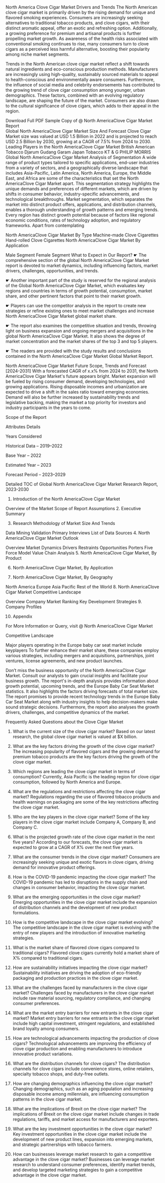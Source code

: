 North America Clove Cigar Market Drivers and Trends
The North American clove cigar market is primarily driven by the rising demand for unique and flavored smoking experiences. Consumers are increasingly seeking alternatives to traditional tobacco products, and clove cigars, with their distinct aromatic appeal, offer an exotic and refreshing option. Additionally, a growing preference for premium and artisanal products is further propelling market growth. As awareness of the health risks associated with conventional smoking continues to rise, many consumers turn to clove cigars as a perceived less harmful alternative, boosting their popularity among niche market segments.

Trends in the North American clove cigar market reflect a shift towards natural ingredients and eco-conscious production methods. Manufacturers are increasingly using high-quality, sustainably sourced materials to appeal to health-conscious and environmentally aware consumers. Furthermore, the influence of social media and celebrity endorsements has contributed to the growing trend of clove cigar consumption among younger, urban demographics. These factors, combined with an evolving regulatory landscape, are shaping the future of the market. Consumers are also drawn to the cultural significance of clove cigars, which adds to their appeal in the region.

Download Full PDF Sample Copy of @ North AmericaClove Cigar Market Report  
Global North AmericaClove Cigar Market Size And Forecast
Clove Cigar Market size was valued at USD 1.5 Billion in 2022 and is projected to reach USD 2.5 Billion by 2030, growing at a CAGR of 7.5% from 2024 to 2030.
Leading Players in the North AmericaClove Cigar Market
British American Tobacco
Djarum
Gudang Garam
Japan Tobacco
KT & G
PHILIP MORRIS
Global North AmericaClove Cigar Market Analysis of Segmentation
A wide range of product types tailored to specific applications, end-user industries from a variety of sectors, and a geographically diverse landscape that includes Asia-Pacific, Latin America, North America, Europe, the Middle East, and Africa are some of the characteristics that set the North AmericaClove Cigar Market apart. This segmentation strategy highlights the unique demands and preferences of different markets, which are driven by shifts in consumer behavior, industry-specific advancements, and technological breakthroughs. Market segmentation, which separates the market into distinct product offers, applications, and distribution channels, enables a thorough understanding of growth patterns and emerging trends. Every region has distinct growth potential because of factors like regional economic conditions, rates of technology adoption, and regulatory frameworks. Apart from contemplating

North AmericaClove Cigar Market By Type
Machine-made Clove Cigarettes
Hand-rolled Clove Cigarettes
North AmericaClove Cigar Market By Application

Male Segment
Female Segment
What to Expect in Our Report?
☛ The comprehensive section of the global North AmericaClove Cigar Market report is devoted to market dynamics, including influencing factors, market drivers, challenges, opportunities, and trends.

☛ Another important part of the study is reserved for the regional analysis of the Global North AmericaClove Cigar Market, which evaluates key regions and countries in terms of growth potential, consumption, market share, and other pertinent factors that point to their market growth.

☛ Players can use the competitor analysis in the report to create new strategies or refine existing ones to meet market challenges and increase North AmericaClove Cigar Market global market share.

☛ The report also examines the competitive situation and trends, throwing light on business expansion and ongoing mergers and acquisitions in the global North AmericaClove Cigar Market. It also shows the degree of market concentration and the market shares of the top 3 and top 5 players.

☛ The readers are provided with the study results and conclusions contained in the North AmericaClove Cigar Market Global Market Report.

North AmericaClove Cigar Market Future Scope, Trends and Forecast [2024-2031]
With a forecasted CAGR of x.x% from 2024 to 2031, the North AmericaClove Cigar Market's future appears bright. Market expansion will be fueled by rising consumer demand, developing technologies, and growing applications. Rising disposable incomes and urbanization are expected to drive a shift in the sales ratio toward emerging economies. Demand will also be further increased by sustainability trends and legislative backing, making the market a top priority for investors and industry participants in the years to come.

Scope of the Report

Attributes Details

Years Considered

Historical Data – 2019–2022

Base Year – 2022

Estimated Year – 2023

Forecast Period – 2023–2029

Detailed TOC of Global North AmericaClove Cigar Market Research Report, 2023-2030
1. Introduction of the North AmericaClove Cigar Market

Overview of the Market
Scope of Report
Assumptions
2. Executive Summary

3. Research Methodology of Market Size And Trends

Data Mining
Validation
Primary Interviews
List of Data Sources
4. North AmericaClove Cigar Market Outlook

Overview
Market Dynamics
Drivers
Restraints
Opportunities
Porters Five Force Model
Value Chain Analysis
5. North AmericaClove Cigar Market, By Product

6. North AmericaClove Cigar Market, By Application

7. North AmericaClove Cigar Market, By Geography

North America
Europe
Asia Pacific
Rest of the World
8. North AmericaClove Cigar Market Competitive Landscape

Overview
Company Market Ranking
Key Development Strategies
9. Company Profiles

10. Appendix

For More Information or Query, visit @ North AmericaClove Cigar Market

Competitive Landscape

Major players operating in the Europe baby car seat market include keyplayers To further enhance their market share, these companies employ various strategies, including mergers and acquisitions, partnerships, joint ventures, license agreements, and new product launches.

Don’t miss the business opportunity of the North AmericaClove Cigar Market. Consult our analysts to gain crucial insights and facilitate your business growth.
The report's in-depth analysis provides information about growth potential, upcoming trends, and the Europe Baby Car Seat Market statistics. It also highlights the factors driving forecasts of total market size. The report promises to provide recent technology trends in the Europe Baby Car Seat Market along with industry insights to help decision-makers make sound strategic decisions. Furthermore, the report also analyses the growth drivers, challenges, and competitive dynamics of the market.

Frequently Asked Questions about the Clove Cigar Market
1. What is the current size of the clove cigar market?
Based on our latest research, the global clove cigar market is valued at $X billion.

2. What are the key factors driving the growth of the clove cigar market?
The increasing popularity of flavored cigars and the growing demand for premium tobacco products are the key factors driving the growth of the clove cigar market.

3. Which regions are leading the clove cigar market in terms of consumption?
Currently, Asia Pacific is the leading region for clove cigar consumption, followed by North America and Europe.

4. What are the regulations and restrictions affecting the clove cigar market?
Regulations regarding the use of flavored tobacco products and health warnings on packaging are some of the key restrictions affecting the clove cigar market.

5. Who are the key players in the clove cigar market?
Some of the key players in the clove cigar market include Company A, Company B, and Company C.

6. What is the projected growth rate of the clove cigar market in the next five years?
According to our forecasts, the clove cigar market is expected to grow at a CAGR of X% over the next five years.

7. What are the consumer trends in the clove cigar market?
Consumers are increasingly seeking unique and exotic flavors in clove cigars, driving demand for innovative product offerings.

8. How is the COVID-19 pandemic impacting the clove cigar market?
The COVID-19 pandemic has led to disruptions in the supply chain and changes in consumer behavior, impacting the clove cigar market.

9. What are the emerging opportunities in the clove cigar market?
Emerging opportunities in the clove cigar market include the expansion of distribution channels and the development of new product formulations.

10. How is the competitive landscape in the clove cigar market evolving?
The competitive landscape in the clove cigar market is evolving with the entry of new players and the introduction of innovative marketing strategies.

11. What is the market share of flavored clove cigars compared to traditional cigars?
Flavored clove cigars currently hold a market share of X% compared to traditional cigars.

12. How are sustainability initiatives impacting the clove cigar market?
Sustainability initiatives are driving the adoption of eco-friendly packaging and production practices in the clove cigar market.

13. What are the challenges faced by manufacturers in the clove cigar market?
Challenges faced by manufacturers in the clove cigar market include raw material sourcing, regulatory compliance, and changing consumer preferences.

14. What are the market entry barriers for new entrants in the clove cigar market?
Market entry barriers for new entrants in the clove cigar market include high capital investment, stringent regulations, and established brand loyalty among consumers.

15. How are technological advancements impacting the production of clove cigars?
Technological advancements are improving the efficiency of clove cigar production and enabling manufacturers to introduce innovative product variations.

16. What are the distribution channels for clove cigars?
The distribution channels for clove cigars include convenience stores, online retailers, specialty tobacco shops, and duty-free outlets.

17. How are changing demographics influencing the clove cigar market?
Changing demographics, such as an aging population and increasing disposable income among millennials, are influencing consumption patterns in the clove cigar market.

18. What are the implications of Brexit on the clove cigar market?
The implications of Brexit on the clove cigar market include changes in trade regulations, tariffs, and market access for manufacturers and exporters.

19. What are the key investment opportunities in the clove cigar market?
Key investment opportunities in the clove cigar market include the development of new product lines, expansion into emerging markets, and strategic partnerships with tobacco farmers.

20. How can businesses leverage market research to gain a competitive advantage in the clove cigar market?
Businesses can leverage market research to understand consumer preferences, identify market trends, and develop targeted marketing strategies to gain a competitive advantage in the clove cigar market.
